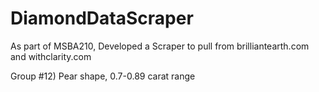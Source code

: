 # DiamondDataScraper
As part of MSBA210, Developed a Scraper to pull from brilliantearth.com and withclarity.com

Group #12) Pear shape, 0.7-0.89 carat range
